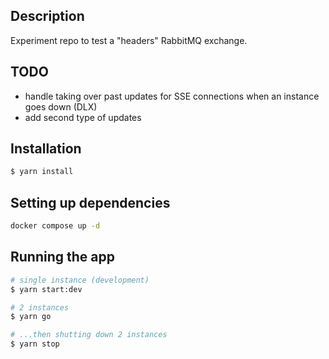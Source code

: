 ## Description

Experiment repo to test a "headers" RabbitMQ exchange.

## TODO

- handle taking over past updates for SSE connections when an instance goes down (DLX)
- add second type of updates

## Installation

```bash
$ yarn install
```

## Setting up dependencies

```bash
docker compose up -d
```

## Running the app

```bash
# single instance (development)
$ yarn start:dev

# 2 instances
$ yarn go

# ...then shutting down 2 instances
$ yarn stop
```
